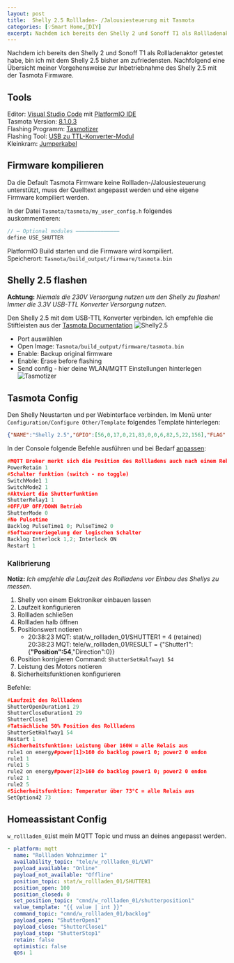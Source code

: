 ```yaml
---
layout: post
title:  Shelly 2.5 Rollladen- /Jalousiesteuerung mit Tasmota
categories: [💡Smart Home,🔨DIY]
excerpt: Nachdem ich bereits den Shelly 2 und Sonoff T1 als Rollladenaktor getestet habe, bin ich mit dem Shelly 2.5 bisher am zufriedensten. Nachfolgend eine Übersicht meiner Vorgehensweise zur Inbetriebnahme des Shelly 2.5 mit der Tasmota Firmware.
---
```


Nachdem ich bereits den Shelly 2 und Sonoff T1 als Rollladenaktor getestet habe, bin ich mit dem Shelly 2.5 bisher am zufriedensten.
Nachfolgend eine Übersicht meiner Vorgehensweise zur Inbetriebnahme des Shelly 2.5 mit der Tasmota Firmware.

## Tools

Editor: [Visual Studio Code](https://code.visualstudio.com/download) mit [PlatformIO IDE](https://marketplace.visualstudio.com/items?itemName=platformio.platformio-ide)  
Tasmota Version: [8.1.0.3](https://github.com/arendst/Tasmota/tree/master)  
Flashing Programm: [Tasmotizer](https://github.com/tasmota/tasmotizer)  
Flashing Tool: [USB zu TTL-Konverter-Modul](https://www.amazon.de/USB-TTL-Konverter-Modul-mit-eingebautem-CP2102/dp/B00AFRXKFU/ref=sr_1_3?__mk_de_DE=%C3%85M%C3%85%C5%BD%C3%95%C3%91&keywords=USB+zu+TTL-Konverter-Modul+mit+eingebautem+in+CP2102&qid=1578948764&s=computers&sr=1-3)  
Kleinkram: [Jumperkabel](https://www.amazon.de/Female-Female-Male-Female-Male-Male-Steckbrücken-Drahtbrücken-bunt/dp/B01EV70C78/ref=sr_1_3?__mk_de_DE=ÅMÅŽÕÑ&crid=3D9JJ4C2W5VM4&keywords=jumper+kabel&qid=1579031684&sprefix=jumper%2Caps%2C150&sr=8-3)

## Firmware kompilieren

Da die Default Tasmota Firmware keine Rollladen-/Jalousiesteuerung unterstützt, muss der Quelltext angepasst werden und eine eigene Firmware kompiliert werden. 

In der Datei `Tasmota/tasmota/my_user_config.h` folgendes auskommentieren:

```cpp
// — Optional modules ——————————————
define USE_SHUTTER
```

PlatformIO Build starten und die Firmware wird kompiliert.  
Speicherort: `Tasmota/build_output/firmware/tasmota.bin`

## Shelly 2.5 flashen

**Achtung:** _Niemals die 230V Versorgung nutzen um den Shelly zu flashen! Immer die 3.3V USB-TTL Konverter Versorgung nutzen._

Den Shelly 2.5 mit dem USB-TTL Konverter verbinden.
Ich empfehle die Stiftleisten aus der [Tasmota Documentation](https://tasmota.github.io/docs/#/devices/Shelly-2.5)
![Shelly2.5](https://shelly.cloud/wp-content/uploads/2019/01/pin_out-650x397.png)

* Port auswählen
* Open Image:  `Tasmota/build_output/firmware/tasmota.bin`
* Enable: Backup original firmware
* Enable: Erase before flashing
* Send config - hier deine WLAN/MQTT Einstellungen hinterlegen
![Tasmotizer](https://user-images.githubusercontent.com/11555742/69892658-23d43f80-1308-11ea-8caf-fcd719626f74.png)

## Tasmota Config

Den Shelly Neustarten und per Webinterface verbinden.
Im Menü unter `Configuration/Configure Other/Template` folgendes Template hinterlegen:

```json
{"NAME":"Shelly 2.5","GPIO":[56,0,17,0,21,83,0,0,6,82,5,22,156],"FLAG":2,"BASE":18}
```
In der Console folgende Befehle ausführen und bei Bedarf [anpassen](https://tasmota.github.io/docs/#/Blinds-and-Shutters):

```cpp
#MQTT Broker merkt sich die Position des Rollladens auch nach einem Reboot
PowerRetain 1
#Schalter funktion (switch - no toggle)
SwitchMode1 1
SwitchMode2 1
#Aktviert die Shutterfunktion
ShutterRelay1 1
#OFF/UP OFF/DOWN Betrieb
ShutterMode 0
#No Pulsetime
Backlog PulseTime1 0; PulseTime2 0
#Softwareveriegelung der logischen Schalter
Backlog Interlock 1,2; Interlock ON
Restart 1
```

### Kalibrierung

**Notiz:** _Ich empfehle die Laufzeit des Rollladens vor Einbau des Shellys zu messen._

1. Shelly von einem Elektroniker einbauen lassen
2. Laufzeit konfigurieren
3. Rollladen schließen
4. Rollladen halb öffnen
5. Positionswert notieren
   * 20:38:23 MQT: stat/w_rollladen_01/SHUTTER1 = 4 (retained) 20:38:23 MQT: tele/w_rollladen_01/RESULT = {"Shutter1":{**"Position":54**,"Direction":0}}
6. Position korrigieren Command: `ShutterSetHalfway1 54`
7. Leistung des Motors notieren
8. Sicherheitsfunktionen konfigurieren

Befehle:

```cpp
#Laufzeit des Rollladens
ShutterOpenDuration1 29
ShutterCloseDuration1 29
ShutterClose1
#Tatsächliche 50% Position des Rollladens
ShutterSetHalfway1 54
Restart 1
#Sicherheitsfunktion: Leistung über 160W = alle Relais aus
rule1 on energy#power[1]>160 do backlog power1 0; power2 0 endon
rule1 1
rule1 5
rule2 on energy#power[2]>160 do backlog power1 0; power2 0 endon
rule2 1
rule2 5
#Sicherheitsfunktion: Temperatur über 73°C = alle Relais aus
SetOption42 73
```

## Homeassistant Config

`w_rollladen_01`ist mein MQTT Topic und muss an deines angepasst werden.

```yaml
- platform: mqtt
  name: "Rollladen Wohnzimmer 1"
  availability_topic: "tele/w_rollladen_01/LWT"
  payload_available: "Online"
  payload_not_available: "Offline"
  position_topic: stat/w_rollladen_01/SHUTTER1
  position_open: 100
  position_closed: 0
  set_position_topic: "cmnd/w_rollladen_01/shutterposition1"
  value_template: "{{ value | int }}"
  command_topic: "cmnd/w_rollladen_01/backlog"
  payload_open: "ShutterOpen1"
  payload_close: "ShutterClose1"
  payload_stop: "ShutterStop1"
  retain: false
  optimistic: false
  qos: 1


```
